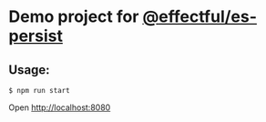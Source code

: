 # Demo project for [@effectful/es-persist](https://github.com/awto/effectfuljs/tree/master/packages/es-persist)

## Usage:

```
$ npm run start
```

Open [http://localhost:8080](http://localhost:8080)
